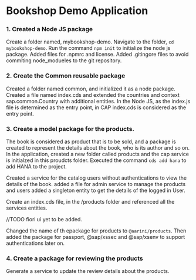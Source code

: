 # Bookshop Demo Application 

### 1. Created a Node JS package 

Create a folder named, mybookshop-demo.  Navigate to the folder, `cd mybookshop-demo`. 
Run the command `npm init` to initialize the node js package. 
Added files for .npmrc and license. 
Added .gitingore files to avoid commiting node_modueles to the git repository.


### 2. Create the Common reusable package  
Created a folder named common, and initialized it as a node package. 
Created a file named index.cds and extended the countries and context sap.common.Country with additional entities. 
In the Node JS, as the index.js file is determined as the entry point, in CAP index.cds is considered as the entry point. 


### 3. Create a model package for the products. 
The book is considered as product that is to be sold, and a package is created to represent the details about the book, who is its author and so on. 
In the application, created a new folder called products and the cap service is initialzed in this proudcts folder. 
Executed the command `cds add hana` to add HANA to the project. 

Created a service for the catalog users without authentications to view the details of the book. 
added a file for admin service to manage the products and users 
added a singleton entity to get the details of the logged in User. 

Create an index.cds file, in the /products folder and referenced all the services entities. 

//TODO fiori ui yet to be added. 

Changed the name of th epackage for products to `@aarini/products`. Then added the package for passport, @sap/xssec and @sap/xsenv to support authentications later on.

### 4. Create a package for reviewing the products 

Generate a service to update the review details about the products. 
